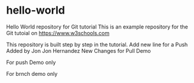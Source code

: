 # hello-world
Hello World repository for Git tutorial
This is an example repository for the Git tutoial on https://www.w3schools.com

This repository is built step by step in the tutorial.
Add new line for a Push
Added by Jon Jon Hernandez
New Changes for Pull Demo

For push Demo only

For brnch demo only
